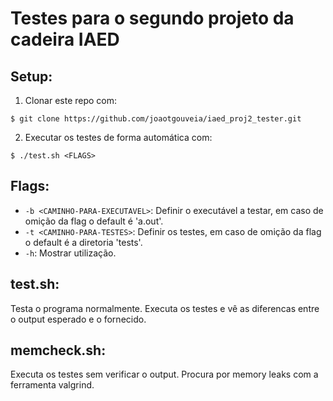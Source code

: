 # Testes para o segundo projeto da cadeira IAED
## Setup:
1. Clonar este repo com:
```
$ git clone https://github.com/joaotgouveia/iaed_proj2_tester.git
```
2. Executar os testes de forma automática com:
```
$ ./test.sh <FLAGS>
```
## Flags:
* `-b <CAMINHO-PARA-EXECUTAVEL>`: Definir o executável a testar, em caso de omição da flag o default é 'a.out'.
* `-t <CAMINHO-PARA-TESTES>`: Definir os testes, em caso de omição da flag o default é a diretoria 'tests'.
* `-h`: Mostrar utilização.
## test.sh:
Testa o programa normalmente. Executa os testes e vê as diferencas entre o output esperado e o fornecido.
## memcheck.sh:
Executa os testes sem verificar o output. Procura por memory leaks com a ferramenta valgrind.
